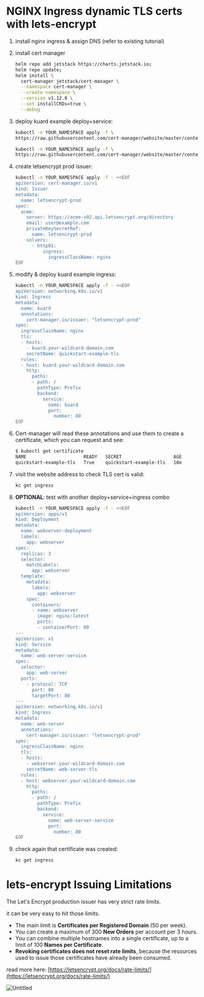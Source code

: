 # NGINX Ingress dynamic TLS certs with lets-encrypt

1. install nginx ingress & assign DNS (refer to existing tutorial)

2. install cert manager
    
    ```bash
    helm repo add jetstack https://charts.jetstack.io;
    helm repo update;
    helm install \
      cert-manager jetstack/cert-manager \
      --namespace cert-manager \
      --create-namespace \
      --version v1.12.0 \
      --set installCRDs=true \
      --debug
    ```
    
3. deploy kuard example deploy+service:
    
    ```bash
    kubectl -n YOUR_NAMESPACE apply -f \
    https://raw.githubusercontent.com/cert-manager/website/master/content/docs/tutorials/acme/example/deployment.yaml
    ```
    
    ```bash
    kubectl -n YOUR_NAMESPACE apply -f \
    https://raw.githubusercontent.com/cert-manager/website/master/content/docs/tutorials/acme/example/service.yaml
    ```
    
4. create letsencrypt prod issuer:
    
    ```bash
    kubectl -n YOUR_NAMESPACE apply -f - <<EOF
    apiVersion: cert-manager.io/v1
    kind: Issuer
    metadata:
      name: letsencrypt-prod
    spec:
      acme:
        server: https://acme-v02.api.letsencrypt.org/directory
        email: user@example.com
        privateKeySecretRef:
          name: letsencrypt-prod
        solvers:
          - http01:
              ingress:
                ingressClassName: nginx
    EOF
    ```
    
5. modify & deploy kuard example ingress:
    
    ```bash
    kubectl -n YOUR_NAMESPACE apply -f - <<EOF
    apiVersion: networking.k8s.io/v1
    kind: Ingress
    metadata:
      name: kuard
      annotations:
        cert-manager.io/issuer: "letsencrypt-prod"
    spec:
      ingressClassName: nginx
      tls:
      - hosts:
        - kuard.your-wildcard-domain.com
        secretName: quickstart-example-tls
      rules:
      - host: kuard.your-wildcard-domain.com
        http:
          paths:
          - path: /
            pathType: Prefix
            backend:
              service:
                name: kuard
                port:
                  number: 80
    EOF
    ```
    
6. Cert-manager will read these annotations and use them to create a certificate, which you can request and see:
    
    ```bash
    $ kubectl get certificate
    NAME                     READY   SECRET                   AGE
    quickstart-example-tls   True    quickstart-example-tls   16m
    ```
    
7. visit the website address to check TLS cert is valid:
    
    ```bash
    kc get ingress
    ```
    

1. **OPTIONAL**: test with another deploy+service+ingress combo
    
    ```bash
    kubectl -n YOUR_NAMESPACE apply -f - <<EOF
    apiVersion: apps/v1
    kind: Deployment
    metadata:
      name: webserver-deployment
      labels:
        app: webserver
    spec:
      replicas: 3
      selector:
        matchLabels:
          app: webserver
      template:
        metadata:
          labels:
            app: webserver
        spec:
          containers:
          - name: webserver
            image: nginx:latest
            ports:
            - containerPort: 80
    ---
    apiVersion: v1
    kind: Service
    metadata:
      name: web-server-service
    spec:
      selector:
        app: web-server
      ports:
        - protocol: TCP
          port: 80
          targetPort: 80
    ---
    apiVersion: networking.k8s.io/v1
    kind: Ingress
    metadata:
      name: web-server
      annotations:
        cert-manager.io/issuer: "letsencrypt-prod"
    spec:
      ingressClassName: nginx
      tls:
      - hosts:
        - webserver.your-wildcard-domain.com
        secretName: web-server-tls
      rules:
      - host: webserver.your-wildcard-domain.com
        http:
          paths:
          - path: /
            pathType: Prefix
            backend:
              service:
                name: web-server-service
                port:
                  number: 80
    EOF
    ```
    
2. check again that certificate was created:
    
    ```bash
    kc get ingress
    ```
    

# lets-encrypt Issuing Limitations

The Let's Encrypt production issuer has very strict rate limits.

it can be very easy to hit those limits.

- The main limit is **Certificates per Registered Domain** (50 per week).
- You can create a maximum of 300 **New Orders** per account per 3 hours.
- You can combine multiple hostnames into a single certificate, up to a limit of 100 **Names per Certificate**.
- **Revoking certificates does not reset rate limits**, because the resources used to issue those certificates have already been consumed.

read more here: [https://letsencrypt.org/docs/rate-limits/](https://letsencrypt.org/docs/rate-limits/)

![Untitled](NGINX%20Ingress%20dynamic%20TLS%20certs%20with%20lets-encrypt%20ac6556f9d260473b88c7f0b1e1d91aed/Untitled.png)